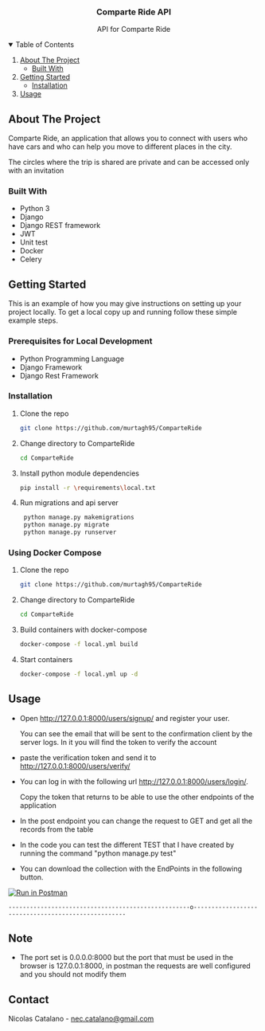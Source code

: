 <p align="center">
  <h3 align="center">Comparte Ride API</h3>

  <p align="center">
    API for Comparte Ride
  </p>
</p>


<!-- TABLE OF CONTENTS -->
<details open="open">
  <summary>Table of Contents</summary>
  <ol>
    <li>
      <a href="#about-the-project">About The Project</a>
      <ul>
        <li><a href="#built-with">Built With</a></li>
      </ul>
    </li>
    <li>
      <a href="#getting-started">Getting Started</a>
      <ul>
        <li><a href="#installation">Installation</a></li>
      </ul>
    </li>
    <li><a href="#usage">Usage</a></li>
  </ol>
</details>


<!-- ABOUT THE PROJECT -->
## About The Project
Comparte Ride, an application that allows you to connect with users who have cars and who can help you move to different places in the city.

The circles where the trip is shared are private and can be accessed only with an invitation


### Built With

*	Python 3
*	Django
*	Django REST framework
*	JWT
*	Unit test
*	Docker
*	Celery

<!-- GETTING STARTED -->
## Getting Started

This is an example of how you may give instructions on setting up your project locally.
To get a local copy up and running follow these simple example steps.

### Prerequisites for Local Development
* Python Programming Language
* Django Framework
* Django Rest Framework

### Installation 

1. Clone the repo
   ```sh
   git clone https://github.com/murtagh95/ComparteRide
   ```
2. Change directory to ComparteRide
   ```sh
   cd ComparteRide
   ```
3. Install python module dependencies
   ```sh
   pip install -r \requirements\local.txt
   ```
4. Run migrations and api server
   ```sh
    python manage.py makemigrations
    python manage.py migrate
    python manage.py runserver
   ```

### Using Docker Compose
1. Clone the repo
   ```sh
   git clone https://github.com/murtagh95/ComparteRide
   ```
2. Change directory to ComparteRide
   ```sh
   cd ComparteRide
   ```
3. Build containers with docker-compose
   ```sh
   docker-compose -f local.yml build
   ```
4. Start containers
   ```sh
   docker-compose -f local.yml up -d
   ```

<!-- USAGE EXAMPLES -->
## Usage

* Open http://127.0.0.1:8000/users/signup/ and register your user.
    
    You can see the email that will be sent to the confirmation client by the server logs. In it you will find the token to verify the account
    
* paste the verification token and send it to http://127.0.0.1:8000/users/verify/ 

* You can log in with the following url http://127.0.0.1:8000/users/login/.

    Copy the token that returns to be able to use the other endpoints of the application

* In the post endpoint you can change the request to GET and get all the records from the table
  
* In the code you can test the different TEST that I have created by running the command "python manage.py test"

* You can download the collection with the EndPoints in the following button.

[![Run in Postman](https://run.pstmn.io/button.svg)](https://app.getpostman.com/run-collection/e4498bf067a08df8a92c?action=collection%2Fimport#?env%5BComarte%20Ride%5D=W3sia2V5IjoiYWNjZXNzX3Rva2VuIiwidmFsdWUiOiIiLCJlbmFibGVkIjp0cnVlfSx7ImtleSI6InVzZXJuYW1lIiwidmFsdWUiOiIiLCJlbmFibGVkIjp0cnVlfSx7ImtleSI6Imhvc3QiLCJ2YWx1ZSI6ImxvY2FsaG9zdDo4MDAwIiwiZW5hYmxlZCI6dHJ1ZX0seyJrZXkiOiJJRF9UT0tFTiIsInZhbHVlIjoiIiwiZW5hYmxlZCI6dHJ1ZX1d)

    ---------------------------------------------------o---------------------------------------------------
## Note
* The port set is 0.0.0.0:8000 but the port that must be used in the browser is 127.0.0.1:8000,
  in postman the requests are well configured and you should not modify them


<!-- CONTACT -->
## Contact

Nicolas Catalano - nec.catalano@gmail.com